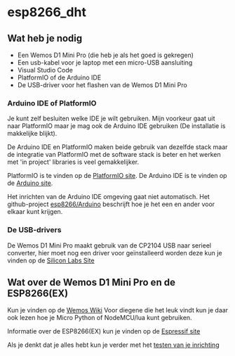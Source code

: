# esp8266_dht

## Wat heb je nodig
- Een Wemos D1 Mini Pro (die heb je als het goed is gekregen)
- Een usb-kabel voor je laptop met een micro-USB aansluiting
- Visual Studio Code
- PlatformIO of de Arduino IDE
- De USB-driver voor het flashen van de Wemos D1 Mini Pro

### Arduino IDE of PlatformIO
Je kunt zelf besluiten welke IDE je wilt gebruiken. Mijn voorkeur gaat uit naar PlatformIO maar je mag ook de Arduino IDE gebruiken (De installatie is makkelijke blijkt).

De Arduino IDE en PlatformIO maken beide gebruik van dezelfde stack maar de integratie van PlatformIO met de software stack is beter en het werken met 'in project' libraries is veel gemakkelijker.

PlatformIO is te vinden op de [PlatformIO site](https://platformio.org/). De Arduino IDE is te vinden op de [Arduino site](https://www.arduino.cc).

Het inrichten van de Arduino IDE omgeving gaat niet automatisch. Het github-project [esp8266/Arduino](https://github.com/esp8266/Arduino) beschrijft hoe je het een en ander voor elkaar kunt krijgen.

### De USB-drivers
De Wemos D1 Mini Pro maakt gebruik van de CP2104 USB naar serieel converter, hier moet nog een driver voor geïnstalleerd worden deze kun je vinden op de [Silicon Labs Site](https://www.silabs.com/products/development-tools/software/usb-to-uart-bridge-vcp-drivers)

## Wat over de Wemos D1 Mini Pro en de ESP8266(EX)
Kun je vinden op de [Wemos Wiki](https://wiki.wemos.cc/products:d1:d1_mini_pro)
Voor diegene die het leuk vindt kun je daar ook lezen hoe je Micro Python of NodeMCU/lua kunt gebruiken.

Informatie over de ESP8266(EX) kun je vinden op de [Espressif site](https://www.espressif.com/en/products/hardware/esp8266ex/overview)

Als je denkt dat je alles hebt kun je verder met het [testen van je inrichting](docs/whatever.md)
